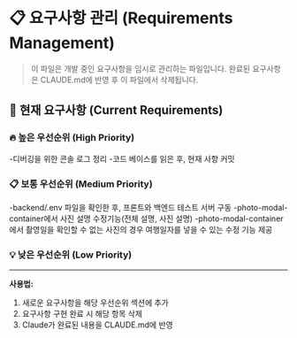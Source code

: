 # 📋 요구사항 관리 (Requirements Management)

> 이 파일은 개발 중인 요구사항을 임시로 관리하는 파일입니다.
> 완료된 요구사항은 CLAUDE.md에 반영 후 이 파일에서 삭제됩니다.

## 📌 현재 요구사항 (Current Requirements)
### 🔥 높은 우선순위 (High Priority)
<!-- 긴급하게 처리해야 할 요구사항들 -->
-디버깅을 위한 콘솔 로그 정리
-코드 베이스를 읽은 후, 현재 사항 커밋

### 📋 보통 우선순위 (Medium Priority)
<!-- 일반적인 기능 개선 및 추가 요구사항들 -->
-backend/.env 파일을 확인한 후, 프론트와 백엔드 테스트 서버 구동
-photo-modal-container에서 사진 설명 수정기능(전체 설명, 사진 설명)
-photo-modal-container에서 촬영일을 확인할 수 없는 사진의 경우 여행일자를 넣을 수 있는 수정 기능 제공

### 💡 낮은 우선순위 (Low Priority)
<!-- 나중에 고려해볼 수 있는 요구사항들 -->


---
**사용법:**
1. 새로운 요구사항을 해당 우선순위 섹션에 추가
2. 요구사항 구현 완료 시 해당 항목 삭제
3. Claude가 완료된 내용을 CLAUDE.md에 반영